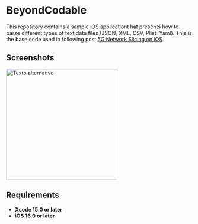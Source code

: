 # BeyondCodable
This repository contains a sample iOS applicationt hat presents how to parse different types of text data files (JSON, XML, CSV, Plist, Yaml). This is the base code used in following post [5G Network Slicing on iOS](https://javios.eu/swift/5g-network-slicing-on-ios/)


## Screenshots
<img src="media/review.jpeg" alt="Texto alternativo" width="300">

## Requirements

- **Xcode 15.0 or later**
- **iOS 16.0 or later**
